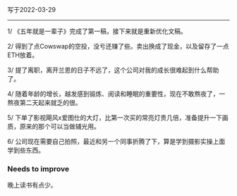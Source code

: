 写于2022-03-29

-----

1/  《五年就是一辈子》完成了第一稿，接下来就是重新优化文稿。

2/ 得到了点Cowswap的空投，没亏还赚了些。卖出换成了现金，以及留存了一点ETH放着。

3/ 提了离职，离开兰恩的日子不远了，这个公司对我的成长很难起到什么帮助了。

4/ 随着年龄的增长，越发感到锻炼、阅读和睡眠的重要性，现在不敢熬夜了，一熬夜第二天起来就乏的很。

5/ 下单了影视飓风x爱图仕的大灯，比第一次买的常亮灯贵几倍，准备提升一下画质，原来的那个可以当做辅光用。

6/ 公司现在需要自己拍照，最近和另一个同事折腾了下，算是学到摄影实操上面学到些东西。

### Needs to improve

晚上读书有点少。
